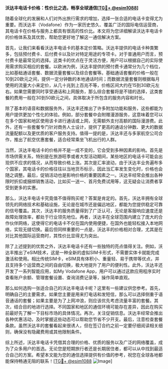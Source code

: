 **沃达丰电话卡价格：性价比之选，畅享全球通信[[TG💪+ @esim1088](https://t.me/s/esim1088)]**

随着全球化的发展和人们对外出旅行需求的增加，选择一张合适的电话卡变得尤为重要。而沃达丰（Vodafone）作为一家历史悠久、覆盖广泛的国际电信运营商，其电话卡在价格与服务上都具有很高的性价比。本文将为您详细解读沃达丰电话卡的价格体系及其优势，帮助您更好地了解这一通信解决方案。

首先，让我们来看看沃达丰电话卡的基本定价策略。沃达丰提供的电话卡种类繁多，包括预付费卡、后付费卡以及针对特定用途的专项卡。对于普通用户而言，预付费卡是最常见的选择。这类卡的优点在于灵活方便，用户可以根据自己的实际使用需求购买相应的套餐。以欧洲为例，沃达丰提供的预付费卡通常分为几个档位，比如基础通话套餐、数据流量套餐以及综合套餐等。基础通话套餐的价格一般在10到20欧元之间，提供一定分钟数的本地通话时间；而数据流量套餐则根据每月使用的流量大小来定价，从几十兆到上百兆不等，价格区间大约在15到30欧元左右。如果您需要同时享受通话和上网服务，那么综合套餐将是不错的选择，这类套餐的费用一般在30到50欧元之间，具体取决于所包含的服务内容和时长。

除了基本的语音和数据服务外，沃达丰还推出了许多附加功能和服务，这些都能为用户提供更加个性化的体验。例如，部分套餐中会附赠漫游服务，这意味着您可以在多个国家和地区使用该卡进行通话或上网，无需额外支付高额的国际漫游费。此外，还有一些套餐专门针对商务人士设计，提供了更高的通话分钟数、更大的数据流量配额以及更优质的客户服务支持。值得一提的是，沃达丰还与多家航空公司合作，推出了航空优惠套餐，适合经常乘坐飞机出行的人群。

当然，沃达丰电话卡的价格并不是一成不变的，它会受到多种因素的影响。首先是市场供需关系，特别是在旅游旺季或者大型活动期间，某些地区的电话卡可能会出现供不应求的情况，从而导致价格上涨。其次是汇率波动，由于沃达丰业务遍布多个国家，其电话卡的价格往往以当地货币标示，因此当汇率发生变化时，价格也会随之调整。最后，促销活动也是影响价格的重要因素之一。沃达丰经常会推出各种限时折扣或捆绑销售活动，比如买一送一、首月免费试用等，这无疑会让消费者享受到更多的实惠。

那么，沃达丰电话卡究竟值不值得购买呢？答案是肯定的。首先，沃达丰拥有全球领先的网络技术和基础设施，无论是在城市还是偏远地区，都能为您提供稳定可靠的信号覆盖。其次，沃达丰的服务质量得到了广泛认可，无论是客服响应速度还是故障处理效率，都处于行业领先地位。再者，沃达丰在全球范围内建立了庞大的合作伙伴网络，这使得它的电话卡不仅在国内使用便捷，在国外也能轻松接入本地网络，实现无缝切换。最后但同样重要的一点是，沃达丰的价格相对合理，尤其是在对比其他国际运营商时，其性价比显得尤为突出。

除了上述提到的优势之外，沃达丰电话卡还有一些独特的亮点值得关注。例如，沃达丰推出了eSIM技术，这是一种全新的虚拟SIM卡形式，不需要实体卡就能完成激活和使用。相比传统SIM卡，eSIM具有体积小、重量轻、易于携带等优点，并且支持多个运营商之间的自由切换，极大地提升了用户的便利性。此外，沃达丰还开发了一系列智能应用，如My Vodafone App，用户可以通过这款应用程序实时查看账户余额、管理套餐设置、查询消费记录等，操作简单直观。

那么如何选购一张适合自己的沃达丰电话卡呢？这里有一些建议供您参考。首先，明确自己的主要需求。如果您主要是用来打电话和发短信，那么可以选择侧重于语音通话的套餐；如果主要是为了上网冲浪，则应该优先考虑流量丰富的套餐。其次，结合目的地进行选择。不同国家和地区的通信环境可能存在差异，因此在购买前最好先了解一下目标市场的具体情况。再次，关注促销信息。沃达丰经常会推出各种优惠活动，及时掌握这些动态可以帮助您节省不少开支。最后，注意检查套餐条款。虽然沃达丰的套餐看起来很诱人，但在签订合约之前一定要仔细阅读相关细则，确保没有隐藏费用或其他限制条件。

综上所述，沃达丰电话卡凭借其合理的价格、优质的服务以及广泛的网络覆盖，成为了众多用户的首选。无论您是短期旅行者还是长期居住者，都可以从中找到最适合自己的方案。希望本文能为您的通信选择提供有价值的参考，祝您在全球各地都能保持畅通无阻的联系！[[TG💪+ @esim1088](https://t.me/s/esim1088) ![Image](https://i.postimg.cc/4NQfJmqS/Snipaste-2025-05-13-00-14-12.png)]